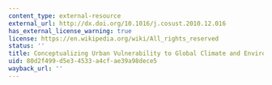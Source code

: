 ```yaml
---
content_type: external-resource
external_url: http://dx.doi.org/10.1016/j.cosust.2010.12.016
has_external_license_warning: true
license: https://en.wikipedia.org/wiki/All_rights_reserved
status: ''
title: Conceptualizing Urban Vulnerability to Global Climate and Environmental Change
uid: 80d2f499-d5e3-4533-a4cf-ae39a98dece5
wayback_url: ''
---
```

